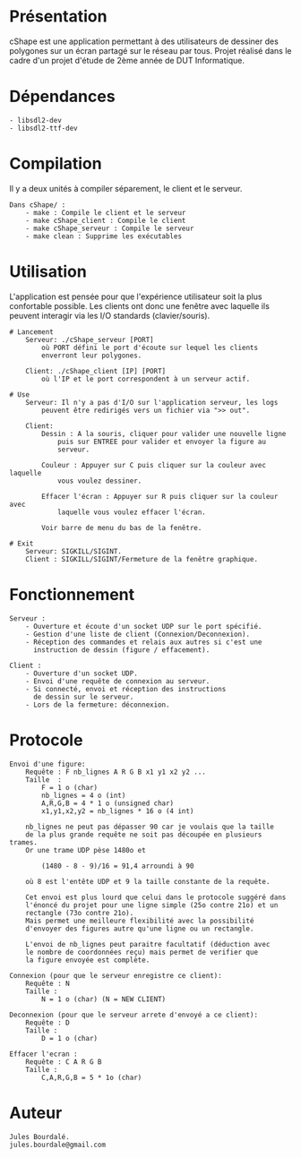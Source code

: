 # Présentation

cShape est une application permettant à des utilisateurs de dessiner
des polygones sur un écran partagé sur le réseau par tous.
Projet réalisé dans le cadre d'un projet d'étude de 2ème année 
de DUT Informatique.

# Dépendances

	- libsdl2-dev
	- libsdl2-ttf-dev

# Compilation

Il y a deux unités à compiler séparement, le client et le serveur.

	Dans cShape/ :
		- make : Compile le client et le serveur
		- make cShape_client : Compile le client
		- make cShape_serveur : Compile le serveur
		- make clean : Supprime les exécutables

# Utilisation

L'application est pensée pour que l'expérience utilisateur soit la plus
confortable possible. Les clients ont donc une fenêtre avec laquelle
ils peuvent interagir via les I/O standards (clavier/souris).

	# Lancement
		Serveur: ./cShape_serveur [PORT]
			où PORT défini le port d'écoute sur lequel les clients
			enverront leur polygones.

		Client: ./cShape_client [IP] [PORT]
			où l'IP et le port correspondent à un serveur actif.

	# Use
		Serveur: Il n'y a pas d'I/O sur l'application serveur, les logs
			peuvent être redirigés vers un fichier via ">> out".

		Client: 
			Dessin : A la souris, cliquer pour valider une nouvelle ligne
				puis sur ENTREE pour valider et envoyer la figure au
				serveur.

			Couleur : Appuyer sur C puis cliquer sur la couleur avec laquelle
				vous voulez dessiner.

			Effacer l'écran : Appuyer sur R puis cliquer sur la couleur avec 
				laquelle vous voulez effacer l'écran.
			
			Voir barre de menu du bas de la fenêtre.

	# Exit
		Serveur: SIGKILL/SIGINT.
		Client : SIGKILL/SIGINT/Fermeture de la fenêtre graphique.

# Fonctionnement

	Serveur : 
		- Ouverture et écoute d'un socket UDP sur le port spécifié.
		- Gestion d'une liste de client (Connexion/Deconnexion).
		- Réception des commandes et relais aux autres si c'est une
		  instruction de dessin (figure / effacement).

	Client :
		- Ouverture d'un socket UDP.
		- Envoi d'une requête de connexion au serveur.
		- Si connecté, envoi et réception des instructions
		  de dessin sur le serveur.
		- Lors de la fermeture: déconnexion.

# Protocole
	
	Envoi d'une figure:
		Requête : F nb_lignes A R G B x1 y1 x2 y2 ...
		Taille  : 
			F = 1 o (char)
			nb_lignes = 4 o (int)
			A,R,G,B = 4 * 1 o (unsigned char)
			x1,y1,x2,y2 = nb_lignes * 16 o (4 int)

		nb_lignes ne peut pas dépasser 90 car je voulais que la taille
		de la plus grande requête ne soit pas découpée en plusieurs trames. 
		Or une trame UDP pèse 1480o et

			(1480 - 8 - 9)/16 = 91,4 arroundi à 90

		où 8 est l'entête UDP et 9 la taille constante de la requête.

		Cet envoi est plus lourd que celui dans le protocole suggéré dans
		l'énoncé du projet pour une ligne simple (25o contre 21o) et un 
		rectangle (73o contre 21o).
		Mais permet une meilleure flexibilité avec la possibilité 
		d'envoyer des figures autre qu'une ligne ou un rectangle.

		L'envoi de nb_lignes peut paraitre facultatif (déduction avec
		le nombre de coordonnées reçu) mais permet de verifier que
		la figure envoyée est complète.

	Connexion (pour que le serveur enregistre ce client):
		Requête : N
		Taille : 
			N = 1 o (char) (N = NEW CLIENT)

	Deconnexion (pour que le serveur arrete d'envoyé a ce client):
		Requête : D
		Taille :
			D = 1 o (char)

	Effacer l'ecran :
		Requête : C A R G B
		Taille : 
			C,A,R,G,B = 5 * 1o (char)

# Auteur

	Jules Bourdalé.
	jules.bourdale@gmail.com
